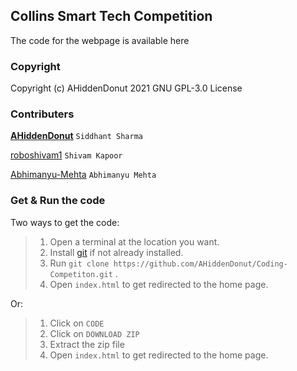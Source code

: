 ## Collins Smart Tech Competition
The code for the webpage is available here

### Copyright
Copyright (c) AHiddenDonut 2021
GNU GPL-3.0 License

### Contributers
[**<ins>AHiddenDonut</ins>**](https://github.com/AHiddenDonut/) `Siddhant Sharma` <br/>

[roboshivam1](https://github.com/roboshivam1) `Shivam Kapoor` <br/>

[Abhimanyu-Mehta](https://github.com/Abhimanyu-Mehta) `Abhimanyu Mehta` <br/>

### Get & Run the code
Two ways to get the code:

> 1. Open a terminal at the location you want.
> 2. Install [git](https://git-scm.com/downloads) if not already installed.
> 3. Run `git clone https://github.com/AHiddenDonut/Coding-Competiton.git` .
> 4. Open `index.html` to get redirected to the home page.

Or:

> 1. Click on `CODE`
> 2. Click on `DOWNLOAD ZIP`
> 3. Extract the zip file
> 4. Open `index.html` to get redirected to the home page.